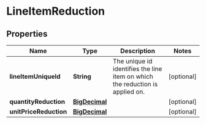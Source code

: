 
# LineItemReduction

## Properties
Name | Type | Description | Notes
------------ | ------------- | ------------- | -------------
**lineItemUniqueId** | **String** | The unique id identifies the line item on which the reduction is applied on. |  [optional]
**quantityReduction** | [**BigDecimal**](BigDecimal.md) |  |  [optional]
**unitPriceReduction** | [**BigDecimal**](BigDecimal.md) |  |  [optional]



